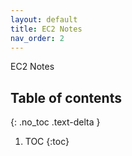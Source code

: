 ```yaml
---
layout: default
title: EC2 Notes
nav_order: 2
---
```


EC2 Notes

## Table of contents
{: .no_toc .text-delta }

1. TOC
{:toc}

